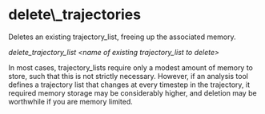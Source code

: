 <h1>delete\_trajectories</h1>

Deletes an existing trajectory_list, freeing up the associated memory.

_delete_trajectory_list \<name of existing trajectory_list to delete\>_

In most cases, trajectory\_lists require only a modest amount of memory to store, such that this is not strictly necessary. However, if an analysis tool defines a trajectory list that changes at every timestep in the trajectory, it required memory storage may be considerably higher, and deletion may be worthwhile if you are memory limited. 
